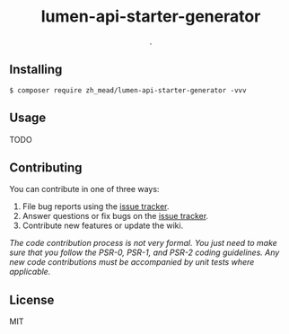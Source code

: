 <h1 align="center"> lumen-api-starter-generator </h1>

<p align="center"> .</p>


## Installing

```shell
$ composer require zh_mead/lumen-api-starter-generator -vvv
```

## Usage

TODO

## Contributing

You can contribute in one of three ways:

1. File bug reports using the [issue tracker](https://github.com/zh_mead/lumen-api-starter-generator/issues).
2. Answer questions or fix bugs on the [issue tracker](https://github.com/zh_mead/lumen-api-starter-generator/issues).
3. Contribute new features or update the wiki.

_The code contribution process is not very formal. You just need to make sure that you follow the PSR-0, PSR-1, and PSR-2 coding guidelines. Any new code contributions must be accompanied by unit tests where applicable._

## License

MIT